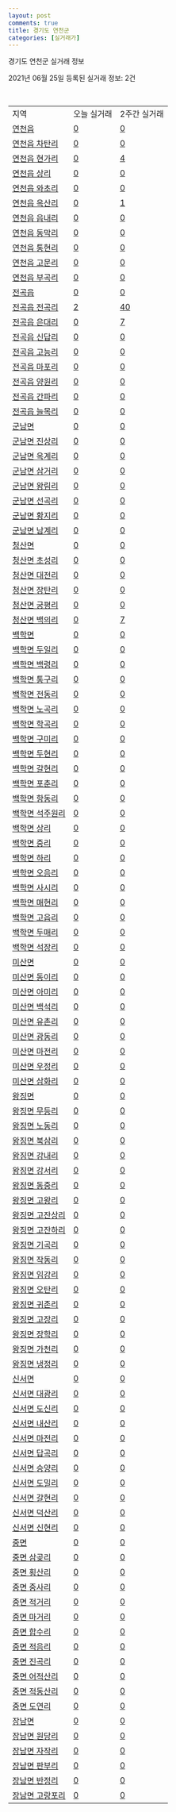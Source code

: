 ```yaml
---
layout: post
comments: true
title: 경기도 연천군
categories: [실거래가]
---
```


경기도 연천군 실거래 정보

2021년 06월 25일 등록된 실거래 정보: 2건

<script type="text/javascript">
  google.charts.load('current', {'packages':['corechart']});
  google.charts.setOnLoadCallback(drawChart);

  function drawChart() {
    var data = google.visualization.arrayToDataTable([['거래일', '매매', '전월세', '전매'], ['2021-03', 0, 2, 0], ['2021-04', 12, 4, 0], ['2021-05', 24, 6, 0], ['2021-06', 9, 2, 0]]);

    var options = {
      title: '최근 유형별 거래량 추이',
      legend: { position: 'bottom' }
    };

    var chart = new google.visualization.LineChart(document.getElementById('columnchart_material'));
    chart.draw(data, (options));
  }
</script>

<div id="columnchart_material" style="width: 450px; margin-left: -35px"></div>
<br>
<table class="sortable">
  <tr>
    <td>지역</td>
    <td>오늘 실거래</td>
    <td>2주간 실거래</td>
  </tr>

  
  <tr class="item">
    <td><a href="4180025000.html">연천읍</a></td>
    <td><a href="4180025000.html">0</a></td>
    <td><a href="4180025000.html">0</a></td>
  </tr>
    

  <tr class="item">
    <td><a href="4180025021.html">연천읍 차탄리</a></td>
    <td><a href="4180025021.html">0</a></td>
    <td><a href="4180025021.html">0</a></td>
  </tr>
    

  <tr class="item">
    <td><a href="4180025022.html">연천읍 현가리</a></td>
    <td><a href="4180025022.html">0</a></td>
    <td><a href="4180025022.html">4</a></td>
  </tr>
    

  <tr class="item">
    <td><a href="4180025023.html">연천읍 상리</a></td>
    <td><a href="4180025023.html">0</a></td>
    <td><a href="4180025023.html">0</a></td>
  </tr>
    

  <tr class="item">
    <td><a href="4180025024.html">연천읍 와초리</a></td>
    <td><a href="4180025024.html">0</a></td>
    <td><a href="4180025024.html">0</a></td>
  </tr>
    

  <tr class="item">
    <td><a href="4180025025.html">연천읍 옥산리</a></td>
    <td><a href="4180025025.html">0</a></td>
    <td><a href="4180025025.html">1</a></td>
  </tr>
    

  <tr class="item">
    <td><a href="4180025026.html">연천읍 읍내리</a></td>
    <td><a href="4180025026.html">0</a></td>
    <td><a href="4180025026.html">0</a></td>
  </tr>
    

  <tr class="item">
    <td><a href="4180025027.html">연천읍 동막리</a></td>
    <td><a href="4180025027.html">0</a></td>
    <td><a href="4180025027.html">0</a></td>
  </tr>
    

  <tr class="item">
    <td><a href="4180025028.html">연천읍 통현리</a></td>
    <td><a href="4180025028.html">0</a></td>
    <td><a href="4180025028.html">0</a></td>
  </tr>
    

  <tr class="item">
    <td><a href="4180025029.html">연천읍 고문리</a></td>
    <td><a href="4180025029.html">0</a></td>
    <td><a href="4180025029.html">0</a></td>
  </tr>
    

  <tr class="item">
    <td><a href="4180025030.html">연천읍 부곡리</a></td>
    <td><a href="4180025030.html">0</a></td>
    <td><a href="4180025030.html">0</a></td>
  </tr>
    

  <tr class="item">
    <td><a href="4180025300.html">전곡읍</a></td>
    <td><a href="4180025300.html">0</a></td>
    <td><a href="4180025300.html">0</a></td>
  </tr>
    

  <tr class="item">
    <td><a href="4180025321.html">전곡읍 전곡리</a></td>
    <td><a href="4180025321.html">2</a></td>
    <td><a href="4180025321.html">40</a></td>
  </tr>
    

  <tr class="item">
    <td><a href="4180025322.html">전곡읍 은대리</a></td>
    <td><a href="4180025322.html">0</a></td>
    <td><a href="4180025322.html">7</a></td>
  </tr>
    

  <tr class="item">
    <td><a href="4180025323.html">전곡읍 신답리</a></td>
    <td><a href="4180025323.html">0</a></td>
    <td><a href="4180025323.html">0</a></td>
  </tr>
    

  <tr class="item">
    <td><a href="4180025324.html">전곡읍 고능리</a></td>
    <td><a href="4180025324.html">0</a></td>
    <td><a href="4180025324.html">0</a></td>
  </tr>
    

  <tr class="item">
    <td><a href="4180025325.html">전곡읍 마포리</a></td>
    <td><a href="4180025325.html">0</a></td>
    <td><a href="4180025325.html">0</a></td>
  </tr>
    

  <tr class="item">
    <td><a href="4180025326.html">전곡읍 양원리</a></td>
    <td><a href="4180025326.html">0</a></td>
    <td><a href="4180025326.html">0</a></td>
  </tr>
    

  <tr class="item">
    <td><a href="4180025327.html">전곡읍 간파리</a></td>
    <td><a href="4180025327.html">0</a></td>
    <td><a href="4180025327.html">0</a></td>
  </tr>
    

  <tr class="item">
    <td><a href="4180025328.html">전곡읍 늘목리</a></td>
    <td><a href="4180025328.html">0</a></td>
    <td><a href="4180025328.html">0</a></td>
  </tr>
    

  <tr class="item">
    <td><a href="4180031000.html">군남면</a></td>
    <td><a href="4180031000.html">0</a></td>
    <td><a href="4180031000.html">0</a></td>
  </tr>
    

  <tr class="item">
    <td><a href="4180031021.html">군남면 진상리</a></td>
    <td><a href="4180031021.html">0</a></td>
    <td><a href="4180031021.html">0</a></td>
  </tr>
    

  <tr class="item">
    <td><a href="4180031022.html">군남면 옥계리</a></td>
    <td><a href="4180031022.html">0</a></td>
    <td><a href="4180031022.html">0</a></td>
  </tr>
    

  <tr class="item">
    <td><a href="4180031023.html">군남면 삼거리</a></td>
    <td><a href="4180031023.html">0</a></td>
    <td><a href="4180031023.html">0</a></td>
  </tr>
    

  <tr class="item">
    <td><a href="4180031024.html">군남면 왕림리</a></td>
    <td><a href="4180031024.html">0</a></td>
    <td><a href="4180031024.html">0</a></td>
  </tr>
    

  <tr class="item">
    <td><a href="4180031025.html">군남면 선곡리</a></td>
    <td><a href="4180031025.html">0</a></td>
    <td><a href="4180031025.html">0</a></td>
  </tr>
    

  <tr class="item">
    <td><a href="4180031026.html">군남면 황지리</a></td>
    <td><a href="4180031026.html">0</a></td>
    <td><a href="4180031026.html">0</a></td>
  </tr>
    

  <tr class="item">
    <td><a href="4180031027.html">군남면 남계리</a></td>
    <td><a href="4180031027.html">0</a></td>
    <td><a href="4180031027.html">0</a></td>
  </tr>
    

  <tr class="item">
    <td><a href="4180032000.html">청산면</a></td>
    <td><a href="4180032000.html">0</a></td>
    <td><a href="4180032000.html">0</a></td>
  </tr>
    

  <tr class="item">
    <td><a href="4180032021.html">청산면 초성리</a></td>
    <td><a href="4180032021.html">0</a></td>
    <td><a href="4180032021.html">0</a></td>
  </tr>
    

  <tr class="item">
    <td><a href="4180032022.html">청산면 대전리</a></td>
    <td><a href="4180032022.html">0</a></td>
    <td><a href="4180032022.html">0</a></td>
  </tr>
    

  <tr class="item">
    <td><a href="4180032023.html">청산면 장탄리</a></td>
    <td><a href="4180032023.html">0</a></td>
    <td><a href="4180032023.html">0</a></td>
  </tr>
    

  <tr class="item">
    <td><a href="4180032024.html">청산면 궁평리</a></td>
    <td><a href="4180032024.html">0</a></td>
    <td><a href="4180032024.html">0</a></td>
  </tr>
    

  <tr class="item">
    <td><a href="4180032025.html">청산면 백의리</a></td>
    <td><a href="4180032025.html">0</a></td>
    <td><a href="4180032025.html">7</a></td>
  </tr>
    

  <tr class="item">
    <td><a href="4180033000.html">백학면</a></td>
    <td><a href="4180033000.html">0</a></td>
    <td><a href="4180033000.html">0</a></td>
  </tr>
    

  <tr class="item">
    <td><a href="4180033021.html">백학면 두일리</a></td>
    <td><a href="4180033021.html">0</a></td>
    <td><a href="4180033021.html">0</a></td>
  </tr>
    

  <tr class="item">
    <td><a href="4180033022.html">백학면 백령리</a></td>
    <td><a href="4180033022.html">0</a></td>
    <td><a href="4180033022.html">0</a></td>
  </tr>
    

  <tr class="item">
    <td><a href="4180033023.html">백학면 통구리</a></td>
    <td><a href="4180033023.html">0</a></td>
    <td><a href="4180033023.html">0</a></td>
  </tr>
    

  <tr class="item">
    <td><a href="4180033024.html">백학면 전동리</a></td>
    <td><a href="4180033024.html">0</a></td>
    <td><a href="4180033024.html">0</a></td>
  </tr>
    

  <tr class="item">
    <td><a href="4180033025.html">백학면 노곡리</a></td>
    <td><a href="4180033025.html">0</a></td>
    <td><a href="4180033025.html">0</a></td>
  </tr>
    

  <tr class="item">
    <td><a href="4180033026.html">백학면 학곡리</a></td>
    <td><a href="4180033026.html">0</a></td>
    <td><a href="4180033026.html">0</a></td>
  </tr>
    

  <tr class="item">
    <td><a href="4180033027.html">백학면 구미리</a></td>
    <td><a href="4180033027.html">0</a></td>
    <td><a href="4180033027.html">0</a></td>
  </tr>
    

  <tr class="item">
    <td><a href="4180033028.html">백학면 두현리</a></td>
    <td><a href="4180033028.html">0</a></td>
    <td><a href="4180033028.html">0</a></td>
  </tr>
    

  <tr class="item">
    <td><a href="4180033029.html">백학면 갈현리</a></td>
    <td><a href="4180033029.html">0</a></td>
    <td><a href="4180033029.html">0</a></td>
  </tr>
    

  <tr class="item">
    <td><a href="4180033030.html">백학면 포춘리</a></td>
    <td><a href="4180033030.html">0</a></td>
    <td><a href="4180033030.html">0</a></td>
  </tr>
    

  <tr class="item">
    <td><a href="4180033031.html">백학면 항동리</a></td>
    <td><a href="4180033031.html">0</a></td>
    <td><a href="4180033031.html">0</a></td>
  </tr>
    

  <tr class="item">
    <td><a href="4180033033.html">백학면 석주원리</a></td>
    <td><a href="4180033033.html">0</a></td>
    <td><a href="4180033033.html">0</a></td>
  </tr>
    

  <tr class="item">
    <td><a href="4180033034.html">백학면 상리</a></td>
    <td><a href="4180033034.html">0</a></td>
    <td><a href="4180033034.html">0</a></td>
  </tr>
    

  <tr class="item">
    <td><a href="4180033035.html">백학면 중리</a></td>
    <td><a href="4180033035.html">0</a></td>
    <td><a href="4180033035.html">0</a></td>
  </tr>
    

  <tr class="item">
    <td><a href="4180033036.html">백학면 하리</a></td>
    <td><a href="4180033036.html">0</a></td>
    <td><a href="4180033036.html">0</a></td>
  </tr>
    

  <tr class="item">
    <td><a href="4180033037.html">백학면 오음리</a></td>
    <td><a href="4180033037.html">0</a></td>
    <td><a href="4180033037.html">0</a></td>
  </tr>
    

  <tr class="item">
    <td><a href="4180033038.html">백학면 사시리</a></td>
    <td><a href="4180033038.html">0</a></td>
    <td><a href="4180033038.html">0</a></td>
  </tr>
    

  <tr class="item">
    <td><a href="4180033039.html">백학면 매현리</a></td>
    <td><a href="4180033039.html">0</a></td>
    <td><a href="4180033039.html">0</a></td>
  </tr>
    

  <tr class="item">
    <td><a href="4180033040.html">백학면 고읍리</a></td>
    <td><a href="4180033040.html">0</a></td>
    <td><a href="4180033040.html">0</a></td>
  </tr>
    

  <tr class="item">
    <td><a href="4180033041.html">백학면 두매리</a></td>
    <td><a href="4180033041.html">0</a></td>
    <td><a href="4180033041.html">0</a></td>
  </tr>
    

  <tr class="item">
    <td><a href="4180033046.html">백학면 석장리</a></td>
    <td><a href="4180033046.html">0</a></td>
    <td><a href="4180033046.html">0</a></td>
  </tr>
    

  <tr class="item">
    <td><a href="4180034000.html">미산면</a></td>
    <td><a href="4180034000.html">0</a></td>
    <td><a href="4180034000.html">0</a></td>
  </tr>
    

  <tr class="item">
    <td><a href="4180034021.html">미산면 동이리</a></td>
    <td><a href="4180034021.html">0</a></td>
    <td><a href="4180034021.html">0</a></td>
  </tr>
    

  <tr class="item">
    <td><a href="4180034022.html">미산면 아미리</a></td>
    <td><a href="4180034022.html">0</a></td>
    <td><a href="4180034022.html">0</a></td>
  </tr>
    

  <tr class="item">
    <td><a href="4180034023.html">미산면 백석리</a></td>
    <td><a href="4180034023.html">0</a></td>
    <td><a href="4180034023.html">0</a></td>
  </tr>
    

  <tr class="item">
    <td><a href="4180034024.html">미산면 유촌리</a></td>
    <td><a href="4180034024.html">0</a></td>
    <td><a href="4180034024.html">0</a></td>
  </tr>
    

  <tr class="item">
    <td><a href="4180034025.html">미산면 광동리</a></td>
    <td><a href="4180034025.html">0</a></td>
    <td><a href="4180034025.html">0</a></td>
  </tr>
    

  <tr class="item">
    <td><a href="4180034026.html">미산면 마전리</a></td>
    <td><a href="4180034026.html">0</a></td>
    <td><a href="4180034026.html">0</a></td>
  </tr>
    

  <tr class="item">
    <td><a href="4180034027.html">미산면 우정리</a></td>
    <td><a href="4180034027.html">0</a></td>
    <td><a href="4180034027.html">0</a></td>
  </tr>
    

  <tr class="item">
    <td><a href="4180034028.html">미산면 삼화리</a></td>
    <td><a href="4180034028.html">0</a></td>
    <td><a href="4180034028.html">0</a></td>
  </tr>
    

  <tr class="item">
    <td><a href="4180035000.html">왕징면</a></td>
    <td><a href="4180035000.html">0</a></td>
    <td><a href="4180035000.html">0</a></td>
  </tr>
    

  <tr class="item">
    <td><a href="4180035021.html">왕징면 무등리</a></td>
    <td><a href="4180035021.html">0</a></td>
    <td><a href="4180035021.html">0</a></td>
  </tr>
    

  <tr class="item">
    <td><a href="4180035022.html">왕징면 노동리</a></td>
    <td><a href="4180035022.html">0</a></td>
    <td><a href="4180035022.html">0</a></td>
  </tr>
    

  <tr class="item">
    <td><a href="4180035023.html">왕징면 북삼리</a></td>
    <td><a href="4180035023.html">0</a></td>
    <td><a href="4180035023.html">0</a></td>
  </tr>
    

  <tr class="item">
    <td><a href="4180035024.html">왕징면 강내리</a></td>
    <td><a href="4180035024.html">0</a></td>
    <td><a href="4180035024.html">0</a></td>
  </tr>
    

  <tr class="item">
    <td><a href="4180035025.html">왕징면 강서리</a></td>
    <td><a href="4180035025.html">0</a></td>
    <td><a href="4180035025.html">0</a></td>
  </tr>
    

  <tr class="item">
    <td><a href="4180035026.html">왕징면 동중리</a></td>
    <td><a href="4180035026.html">0</a></td>
    <td><a href="4180035026.html">0</a></td>
  </tr>
    

  <tr class="item">
    <td><a href="4180035027.html">왕징면 고왕리</a></td>
    <td><a href="4180035027.html">0</a></td>
    <td><a href="4180035027.html">0</a></td>
  </tr>
    

  <tr class="item">
    <td><a href="4180035028.html">왕징면 고잔상리</a></td>
    <td><a href="4180035028.html">0</a></td>
    <td><a href="4180035028.html">0</a></td>
  </tr>
    

  <tr class="item">
    <td><a href="4180035029.html">왕징면 고잔하리</a></td>
    <td><a href="4180035029.html">0</a></td>
    <td><a href="4180035029.html">0</a></td>
  </tr>
    

  <tr class="item">
    <td><a href="4180035030.html">왕징면 기곡리</a></td>
    <td><a href="4180035030.html">0</a></td>
    <td><a href="4180035030.html">0</a></td>
  </tr>
    

  <tr class="item">
    <td><a href="4180035031.html">왕징면 작동리</a></td>
    <td><a href="4180035031.html">0</a></td>
    <td><a href="4180035031.html">0</a></td>
  </tr>
    

  <tr class="item">
    <td><a href="4180035032.html">왕징면 임강리</a></td>
    <td><a href="4180035032.html">0</a></td>
    <td><a href="4180035032.html">0</a></td>
  </tr>
    

  <tr class="item">
    <td><a href="4180035033.html">왕징면 오탄리</a></td>
    <td><a href="4180035033.html">0</a></td>
    <td><a href="4180035033.html">0</a></td>
  </tr>
    

  <tr class="item">
    <td><a href="4180035034.html">왕징면 귀존리</a></td>
    <td><a href="4180035034.html">0</a></td>
    <td><a href="4180035034.html">0</a></td>
  </tr>
    

  <tr class="item">
    <td><a href="4180035035.html">왕징면 고장리</a></td>
    <td><a href="4180035035.html">0</a></td>
    <td><a href="4180035035.html">0</a></td>
  </tr>
    

  <tr class="item">
    <td><a href="4180035036.html">왕징면 장학리</a></td>
    <td><a href="4180035036.html">0</a></td>
    <td><a href="4180035036.html">0</a></td>
  </tr>
    

  <tr class="item">
    <td><a href="4180035037.html">왕징면 가천리</a></td>
    <td><a href="4180035037.html">0</a></td>
    <td><a href="4180035037.html">0</a></td>
  </tr>
    

  <tr class="item">
    <td><a href="4180035038.html">왕징면 냉정리</a></td>
    <td><a href="4180035038.html">0</a></td>
    <td><a href="4180035038.html">0</a></td>
  </tr>
    

  <tr class="item">
    <td><a href="4180036000.html">신서면</a></td>
    <td><a href="4180036000.html">0</a></td>
    <td><a href="4180036000.html">0</a></td>
  </tr>
    

  <tr class="item">
    <td><a href="4180036021.html">신서면 대광리</a></td>
    <td><a href="4180036021.html">0</a></td>
    <td><a href="4180036021.html">0</a></td>
  </tr>
    

  <tr class="item">
    <td><a href="4180036022.html">신서면 도신리</a></td>
    <td><a href="4180036022.html">0</a></td>
    <td><a href="4180036022.html">0</a></td>
  </tr>
    

  <tr class="item">
    <td><a href="4180036023.html">신서면 내산리</a></td>
    <td><a href="4180036023.html">0</a></td>
    <td><a href="4180036023.html">0</a></td>
  </tr>
    

  <tr class="item">
    <td><a href="4180036024.html">신서면 마전리</a></td>
    <td><a href="4180036024.html">0</a></td>
    <td><a href="4180036024.html">0</a></td>
  </tr>
    

  <tr class="item">
    <td><a href="4180036025.html">신서면 답곡리</a></td>
    <td><a href="4180036025.html">0</a></td>
    <td><a href="4180036025.html">0</a></td>
  </tr>
    

  <tr class="item">
    <td><a href="4180036026.html">신서면 승양리</a></td>
    <td><a href="4180036026.html">0</a></td>
    <td><a href="4180036026.html">0</a></td>
  </tr>
    

  <tr class="item">
    <td><a href="4180036027.html">신서면 도밀리</a></td>
    <td><a href="4180036027.html">0</a></td>
    <td><a href="4180036027.html">0</a></td>
  </tr>
    

  <tr class="item">
    <td><a href="4180036028.html">신서면 갈현리</a></td>
    <td><a href="4180036028.html">0</a></td>
    <td><a href="4180036028.html">0</a></td>
  </tr>
    

  <tr class="item">
    <td><a href="4180036029.html">신서면 덕산리</a></td>
    <td><a href="4180036029.html">0</a></td>
    <td><a href="4180036029.html">0</a></td>
  </tr>
    

  <tr class="item">
    <td><a href="4180036030.html">신서면 신현리</a></td>
    <td><a href="4180036030.html">0</a></td>
    <td><a href="4180036030.html">0</a></td>
  </tr>
    

  <tr class="item">
    <td><a href="4180037000.html">중면</a></td>
    <td><a href="4180037000.html">0</a></td>
    <td><a href="4180037000.html">0</a></td>
  </tr>
    

  <tr class="item">
    <td><a href="4180037021.html">중면 삼곶리</a></td>
    <td><a href="4180037021.html">0</a></td>
    <td><a href="4180037021.html">0</a></td>
  </tr>
    

  <tr class="item">
    <td><a href="4180037022.html">중면 횡산리</a></td>
    <td><a href="4180037022.html">0</a></td>
    <td><a href="4180037022.html">0</a></td>
  </tr>
    

  <tr class="item">
    <td><a href="4180037023.html">중면 중사리</a></td>
    <td><a href="4180037023.html">0</a></td>
    <td><a href="4180037023.html">0</a></td>
  </tr>
    

  <tr class="item">
    <td><a href="4180037024.html">중면 적거리</a></td>
    <td><a href="4180037024.html">0</a></td>
    <td><a href="4180037024.html">0</a></td>
  </tr>
    

  <tr class="item">
    <td><a href="4180037025.html">중면 마거리</a></td>
    <td><a href="4180037025.html">0</a></td>
    <td><a href="4180037025.html">0</a></td>
  </tr>
    

  <tr class="item">
    <td><a href="4180037026.html">중면 합수리</a></td>
    <td><a href="4180037026.html">0</a></td>
    <td><a href="4180037026.html">0</a></td>
  </tr>
    

  <tr class="item">
    <td><a href="4180037027.html">중면 적음리</a></td>
    <td><a href="4180037027.html">0</a></td>
    <td><a href="4180037027.html">0</a></td>
  </tr>
    

  <tr class="item">
    <td><a href="4180037028.html">중면 진곡리</a></td>
    <td><a href="4180037028.html">0</a></td>
    <td><a href="4180037028.html">0</a></td>
  </tr>
    

  <tr class="item">
    <td><a href="4180037029.html">중면 어적산리</a></td>
    <td><a href="4180037029.html">0</a></td>
    <td><a href="4180037029.html">0</a></td>
  </tr>
    

  <tr class="item">
    <td><a href="4180037030.html">중면 적동산리</a></td>
    <td><a href="4180037030.html">0</a></td>
    <td><a href="4180037030.html">0</a></td>
  </tr>
    

  <tr class="item">
    <td><a href="4180037031.html">중면 도연리</a></td>
    <td><a href="4180037031.html">0</a></td>
    <td><a href="4180037031.html">0</a></td>
  </tr>
    

  <tr class="item">
    <td><a href="4180038000.html">장남면</a></td>
    <td><a href="4180038000.html">0</a></td>
    <td><a href="4180038000.html">0</a></td>
  </tr>
    

  <tr class="item">
    <td><a href="4180038021.html">장남면 원당리</a></td>
    <td><a href="4180038021.html">0</a></td>
    <td><a href="4180038021.html">0</a></td>
  </tr>
    

  <tr class="item">
    <td><a href="4180038022.html">장남면 자작리</a></td>
    <td><a href="4180038022.html">0</a></td>
    <td><a href="4180038022.html">0</a></td>
  </tr>
    

  <tr class="item">
    <td><a href="4180038023.html">장남면 판부리</a></td>
    <td><a href="4180038023.html">0</a></td>
    <td><a href="4180038023.html">0</a></td>
  </tr>
    

  <tr class="item">
    <td><a href="4180038024.html">장남면 반정리</a></td>
    <td><a href="4180038024.html">0</a></td>
    <td><a href="4180038024.html">0</a></td>
  </tr>
    

  <tr class="item">
    <td><a href="4180038025.html">장남면 고랑포리</a></td>
    <td><a href="4180038025.html">0</a></td>
    <td><a href="4180038025.html">0</a></td>
  </tr>
    


</table>


    